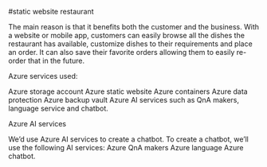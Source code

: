 #static website restaurant

The main reason is that it benefits both the customer and the business.
With a website or mobile app, customers can easily browse all the dishes the restaurant has available, customize dishes to their requirements and place an order. It can also save their favorite orders allowing them to easily re-order that in the future.

Azure services used:

Azure storage account
Azure static website
Azure containers
Azure data protection 
Azure backup vault
Azure AI services such as QnA makers, language service and chatbot.

Azure AI services

We’d use Azure AI services to create a chatbot.
To create a chatbot, we’ll use the following AI services:
Azure QnA makers
Azure language 
Azure chatbot.

